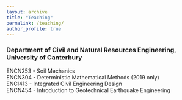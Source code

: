 ```yaml
---
layout: archive
title: "Teaching"
permalink: /teaching/
author_profile: true
---
```


### Department of Civil and Natural Resources Engineering, University of Canterbury
ENCN253 - Soil Mechanics  
ENCN304 - Deterministic Mathematical Methods (2019 only)  
ENCI413 - Integrated Civil Engineering Design  
ENCN454 - Introduction to Geotechnical Earthquake Engineering  
